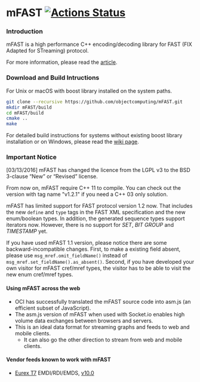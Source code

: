 # mFAST [![Actions Status](https://github.com/objectcomputing/mFAST/workflows/main/badge.svg)](https://github.com/objectcomputing/mFAST/actions)

### Introduction


mFAST is a high performance C++ encoding/decoding library for FAST (FIX Adapted for STreaming) protocol.

For more information, please read the [article](http://objectcomputing.github.io/mFAST/).

### Download and Build Intructions

For Unix or macOS with boost library installed on the system paths.

```bash
git clone --recursive https://github.com/objectcomputing/mFAST.git
mkdir mFAST/build
cd mFAST/build
cmake ..
make
```

For detailed build instructions for systems without existing boost library installation or on Windows, please read the [wiki page](https://github.com/objectcomputing/mFAST/wiki/Installation).

### Important Notice

[03/13/2016] mFAST has changed the licence from the LGPL v3 to the BSD 3-clause “New” or “Revised” license.

From now on, mFAST require C++ 11 to compile. You can check out the version with tag name "v1.2.1" if you need a C++ 03 only solution.

mFAST has limited support for FAST protocol version 1.2 now. That includes the new `define` and `type` tags in the FAST XML specification and the new enum/boolean types.
In addition, the generated sequence types support iterators now. However, there is no support for *SET*, *BIT GROUP* and *TIMESTAMP* yet.


If you have used mFAST 1.1 version, please notice there are some backward-incompatible changes. First, to make a existing field absent, please use `msg_mref.omit_fieldName()` instead of `msg_mref.set_fieldName().as_absent()`. Second, if you have developed your own visitor for mFAST cref/mref types, the visitor has to be able to visit the new enum cref/mref types.

#### Using mFAST across the web
* OCI has successfully translated the mFAST source code into asm.js (an efficient subset of JavaScript).
* The asm.js version of mFAST when used with Socket.io enables high volume data exchanges between browsers and servers.
* This is an ideal data format for streaming graphs and feeds to web and mobile clients.
  * It can also go the other direction to stream from web and mobile clients.

#### Vendor feeds known to work with mFAST
- [Eurex T7](https://www.eurex.com/ex-en/support/technology/t7) EMDI/RDI/EMDS, [v10.0](https://www.eurex.com/ex-en/support/initiatives/t7-release-10-0)
